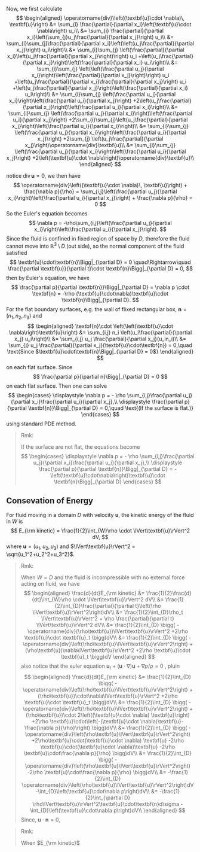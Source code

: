 Now, we first calculate
$$
\begin{aligned}
\operatorname{div}\left((\textbf{u}\cdot \nabla)\, \textbf{u}\right) 
&= \sum_{i} \frac{\partial}{\partial x_i}\left(\textbf{u}\cdot \nabla\right) u_i\\
&= \sum_{i} \frac{\partial}{\partial x_i}\left(\sum_{j}u_j\frac{\partial}{\partial x_j}\right) u_i\\
&= \sum_{i}\sum_{j}\frac{\partial}{\partial x_i}\left(\left(u_j\frac{\partial}{\partial x_j}\right) u_i\right)\\
&= \sum_{i}\sum_{j}
	\left(\frac{\partial}{\partial x_i}\left(u_j\frac{\partial}{\partial x_j}\right)\right) u_i
	+\left(u_j\frac{\partial}{\partial x_j}\right)\left(\frac{\partial}{\partial x_i} u_i\right)\\
&= \sum_{i}\sum_{j}
	\left(\left(\frac{\partial u_j}{\partial x_i}\right)\left(\frac{\partial}{\partial x_j}\right)\right) u_i
	+\left(u_j\frac{\partial}{\partial x_i}\frac{\partial}{\partial x_j}\right) u_i
	+\left(u_j\frac{\partial}{\partial x_j}\right)\left(\frac{\partial}{\partial x_i} u_i\right)\\
&= \sum_{i}\sum_{j}
	\left(\frac{\partial u_j}{\partial x_i}\right)\left(\frac{\partial u_i}{\partial x_j}\right)
	+2\left(u_j\frac{\partial}{\partial x_j}\right)\left(\frac{\partial u_i}{\partial x_i}\right)\\
&= \sum_{i}\sum_{j}
	\left(\frac{\partial u_j}{\partial x_i}\right)\left(\frac{\partial u_i}{\partial x_j}\right)
	+2\sum_{i}\sum_{j}\left(u_j\frac{\partial}{\partial x_j}\right)\left(\frac{\partial u_i}{\partial x_i}\right)\\
&= \sum_{i}\sum_{j}
	\left(\frac{\partial u_j}{\partial x_i}\right)\left(\frac{\partial u_i}{\partial x_j}\right)
	+2\sum_{j} \left(u_j\frac{\partial}{\partial x_j}\right)\operatorname{div}\textbf{u}\\ 
&= \sum_{i}\sum_{j}
	\left(\frac{\partial u_j}{\partial x_i}\right)\left(\frac{\partial u_i}{\partial x_j}\right)
	+2\left(\textbf{u}\cdot \nabla\right)\operatorname{div}\textbf{u}\\ 
\end{aligned}
$$

notice $\operatorname{div}\textbf{u} = 0$, we then have
$$
\operatorname{div}\left((\textbf{u}\cdot \nabla)\, \textbf{u}\right) + \frac{\nabla p}{\rho} 
= \sum_{i,j}\left(\frac{\partial u_j}{\partial x_i}\right)\left(\frac{\partial u_i}{\partial x_j}\right) + \frac{\nabla p}{\rho} = 0
$$
So the Euler's equation becomes
$$
\nabla p = -\rho\sum_{i,j}\left(\frac{\partial u_j}{\partial x_i}\right)\left(\frac{\partial u_i}{\partial x_j}\right).
$$
Since the fluid is confined in fixed region of space by $D$, therefore the fluid cannot move into $\mathbb{R}^3\setminus D$ (out side), so the normal component of the fluid satisfied 
$$
\textbf{u}\cdot\textbf{n}\Bigg|_{\partial D} = 0
\quad\Rightarrow\quad
\frac{\partial \textbf{u}}{\partial t}\cdot \textbf{n}\Bigg|_{\partial D} = 0,
$$
then by Euler's equation, we have
$$
\frac{\partial p}{\partial \textbf{n}}\Bigg|_{\partial D} = \nabla p \cdot \textbf{n} = -\rho (\textbf{u}\cdot\nabla)\textbf{u}\cdot \textbf{n}\Bigg|_{\partial D}.
$$
For the flat boundary surfaces, e.g. the wall of flixed rectangular box, $\textbf{n} = (n_1,n_2,n_3)$ and 
$$
\begin{aligned}
\textbf{n}\cdot \left(\left(\textbf{u}\cdot \nabla\right)\textbf{u}\right) 
&= \sum_{i,j} n_i \left(u_i\frac{\partial}{\partial x_j} u_i\right)\\
&= \sum_{i,j} u_j \frac{\partial}{\partial x_j}(u_in_i)\\
&= \sum_{j} u_j \frac{\partial}{\partial x_j}(\textbf{u}\cdot\textbf{n}) = 0,\quad \text{Since $\textbf{u}\cdot\textbf{n}\Bigg|_{\partial D} = 0$}
\end{aligned}
$$
on each flat surface. Since 
$$
\frac{\partial p}{\partial n}\Bigg|_{\partial D} = 0
$$
on each flat surface. Then one can solve 
$$
\begin{cases}
\displaystyle \nabla p = - \rho \sum_{i,j}\frac{\partial u_j}{\partial x_i}\frac{\partial u_i}{\partial x_j},\\
\displaystyle  \frac{\partial p}{\partial \textbf{n}}\Bigg|_{\partial D} = 0,\quad \text{(If the surface is flat.)}
\end{cases}
$$
using standard PDE method.

> Rmk:
>
> If the surface are not flat, the equations become
> $$
> \begin{cases}
> \displaystyle \nabla p 
> 	= - \rho \sum_{i,j}\frac{\partial u_j}{\partial x_i}\frac{\partial u_i}{\partial x_j},\\
> \displaystyle \frac{\partial p}{\partial \textbf{n}}\Bigg|_{\partial D} 
> 	= - \left(\textbf{u}\cdot\nabla\right)\textbf{u}\cdot \textbf{n}\Bigg|_{\partial D}
> \end{cases}
> $$



## Consevation of Energy

For fluid moving in a domain $D$ with velocity $\textbf{u}$, the kinetic energy of the fluid in $W$ is 
$$
E_{\rm kinetic} = \frac{1}{2}\int_{W}\rho \cdot \lVert\textbf{u}\rVert^2 dV,
$$
where $\textbf{u} = (u_1,u_2,u_3)$ and $\lVert\textbf{u}\rVert^2 = \sqrt{u_1^2+u_2^2+u_3^2}$.





> Rmk:
>
> When $W = D$ and the fluid is incompressible with no external force acting on fluid, we have
> $$
> \begin{aligned}
> \frac{d}{dt}E_{\rm kinetic} 
> &= \frac{1}{2}\frac{d}{dt}\int_{W}\rho \cdot \lVert\textbf{u}\rVert^2 dV\\
> &= \frac{1}{2}\int_{D}\frac{\partial}{\partial t}\left(\rho \lVert\textbf{u}\rVert^2\right)dV\\
> &= \frac{1}{2}\int_{D}\rho_t \lVert\textbf{u}\rVert^2 + \rho \frac{\partial}{\partial t} \lVert\textbf{u}\rVert^2 dV\\
> &= \frac{1}{2}\int_{D} \bigg(
> 	-\operatorname{div}(\rho\textbf{u})\lVert\textbf{u}\rVert^2
> 	+2\rho \textbf{u}\cdot \textbf{u}_t
> 	\bigg)dV\\
> &= \frac{1}{2}\int_{D} \bigg(
> 	-\operatorname{div}\left(\rho\textbf{u}\lVert\textbf{u}\rVert^2\right)
> 	+(\rho\textbf{u})\nabla\lVert\textbf{u}\rVert^2
> 	+2\rho \textbf{u}\cdot \textbf{u}_t
> 	\bigg)dV
> \end{aligned}
> $$
> also notice that the euler equation $\textbf{u}_t+(\textbf{u}\cdot \nabla)\textbf{u}+\nabla p/\rho=0$ , pluin 
> $$
> \begin{aligned}
> \frac{d}{dt}E_{\rm kinetic} 
> &= \frac{1}{2}\int_{D} \bigg(
> 	-\operatorname{div}\left(\rho\textbf{u}\lVert\textbf{u}\rVert^2\right)
> 	+(\rho\textbf{u})\cdot\nabla\lVert\textbf{u}\rVert^2
> 	+2\rho \textbf{u}\cdot \textbf{u}_t
> 	\bigg)dV\\
> &= \frac{1}{2}\int_{D} \bigg(
> 	-\operatorname{div}\left(\rho\textbf{u}\lVert\textbf{u}\rVert^2\right)
> 	+(\rho\textbf{u})\cdot 2\left((\textbf{u}\cdot \nabla) \textbf{u}\right)
> 	+2\rho \textbf{u}\cdot\left(-(\textbf{u}\cdot \nabla)\textbf{u}-\frac{\nabla p}{\rho}\right)
> 	\bigg)dV\\
> &= \frac{1}{2}\int_{D} \bigg(
> 	-\operatorname{div}\left(\rho\textbf{u}\lVert\textbf{u}\rVert^2\right)
> 	+2\rho\textbf{u}\cdot(\textbf{u}\cdot \nabla) \textbf{u}
> 	-2\rho \textbf{u}\cdot(\textbf{u}\cdot \nabla)\textbf{u}
> 	-2\rho \textbf{u}\cdot\frac{\nabla p}{\rho}
> 	\bigg)dV\\
> &= \frac{1}{2}\int_{D} \bigg(
> 	-\operatorname{div}\left(\rho\textbf{u}\lVert\textbf{u}\rVert^2\right)
> 	-2\rho \textbf{u}\cdot\frac{\nabla p}{\rho}
> 	\bigg)dV\\
> &= -\frac{1}{2}\int_{D}
> 	\operatorname{div}\left(\rho\textbf{u}\lVert\textbf{u}\rVert^2\right)dV
> 	-\int_{D}\left(\textbf{u}\cdot\nabla p\right)dV\\
> &= -\frac{1}{2}\int_{\partial D}
> 	\rho\lVert\textbf{u}\rVert^2\textbf{u}\cdot\textbf{n}d\sigma
> 	-\int_{D}\left(\textbf{u}\cdot\nabla p\right)dV\\
> \end{aligned}
> $$
> Since, $\textbf{u}\cdot\textbf{n} = 0$, 



> Rmk:
>
> When $E_{\rm kinetic}$
